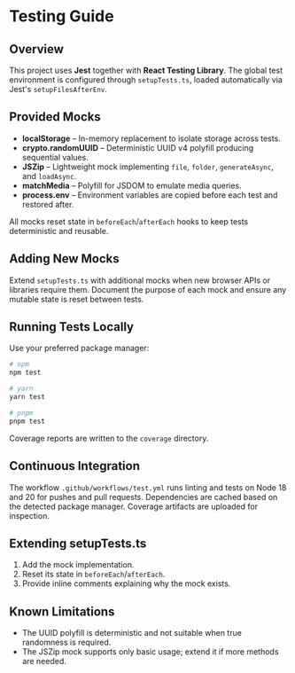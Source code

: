 # Testing Guide

## Overview
This project uses **Jest** together with **React Testing Library**. The global test environment is configured through `setupTests.ts`, loaded automatically via Jest's `setupFilesAfterEnv`.

## Provided Mocks
- **localStorage** – In-memory replacement to isolate storage across tests.
- **crypto.randomUUID** – Deterministic UUID v4 polyfill producing sequential values.
- **JSZip** – Lightweight mock implementing `file`, `folder`, `generateAsync`, and `loadAsync`.
- **matchMedia** – Polyfill for JSDOM to emulate media queries.
- **process.env** – Environment variables are copied before each test and restored after.

All mocks reset state in `beforeEach`/`afterEach` hooks to keep tests deterministic and reusable.

## Adding New Mocks
Extend `setupTests.ts` with additional mocks when new browser APIs or libraries require them. Document the purpose of each mock and ensure any mutable state is reset between tests.

## Running Tests Locally
Use your preferred package manager:

```bash
# npm
npm test

# yarn
yarn test

# pnpm
pnpm test
```

Coverage reports are written to the `coverage` directory.

## Continuous Integration
The workflow `.github/workflows/test.yml` runs linting and tests on Node 18 and 20 for pushes and pull requests. Dependencies are cached based on the detected package manager. Coverage artifacts are uploaded for inspection.

## Extending setupTests.ts
1. Add the mock implementation.
2. Reset its state in `beforeEach`/`afterEach`.
3. Provide inline comments explaining why the mock exists.

## Known Limitations
- The UUID polyfill is deterministic and not suitable when true randomness is required.
- The JSZip mock supports only basic usage; extend it if more methods are needed.
